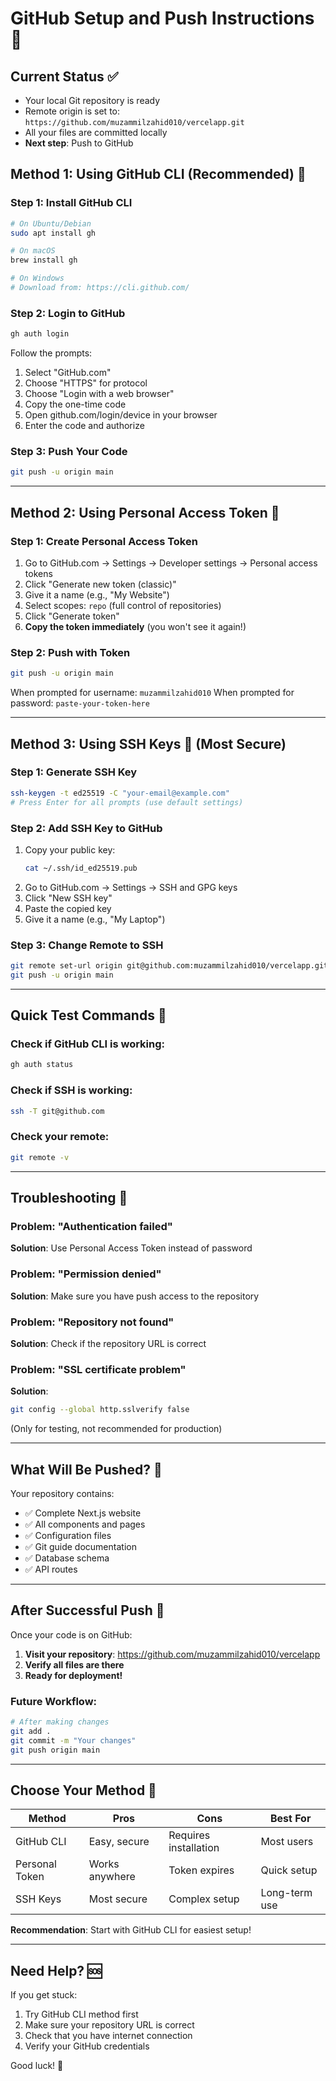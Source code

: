 # GitHub Setup and Push Instructions 🚀

## Current Status ✅
- Your local Git repository is ready
- Remote origin is set to: `https://github.com/muzammilzahid010/vercelapp.git`
- All your files are committed locally
- **Next step**: Push to GitHub

## Method 1: Using GitHub CLI (Recommended) 📱

### Step 1: Install GitHub CLI
```bash
# On Ubuntu/Debian
sudo apt install gh

# On macOS
brew install gh

# On Windows
# Download from: https://cli.github.com/
```

### Step 2: Login to GitHub
```bash
gh auth login
```
Follow the prompts:
1. Select "GitHub.com"
2. Choose "HTTPS" for protocol
3. Choose "Login with a web browser"
4. Copy the one-time code
5. Open github.com/login/device in your browser
6. Enter the code and authorize

### Step 3: Push Your Code
```bash
git push -u origin main
```

---

## Method 2: Using Personal Access Token 🔑

### Step 1: Create Personal Access Token
1. Go to GitHub.com → Settings → Developer settings → Personal access tokens
2. Click "Generate new token (classic)"
3. Give it a name (e.g., "My Website")
4. Select scopes: `repo` (full control of repositories)
5. Click "Generate token"
6. **Copy the token immediately** (you won't see it again!)

### Step 2: Push with Token
```bash
git push -u origin main
```
When prompted for username: `muzammilzahid010`
When prompted for password: `paste-your-token-here`

---

## Method 3: Using SSH Keys 🔐 (Most Secure)

### Step 1: Generate SSH Key
```bash
ssh-keygen -t ed25519 -C "your-email@example.com"
# Press Enter for all prompts (use default settings)
```

### Step 2: Add SSH Key to GitHub
1. Copy your public key:
   ```bash
   cat ~/.ssh/id_ed25519.pub
   ```
2. Go to GitHub.com → Settings → SSH and GPG keys
3. Click "New SSH key"
4. Paste the copied key
5. Give it a name (e.g., "My Laptop")

### Step 3: Change Remote to SSH
```bash
git remote set-url origin git@github.com:muzammilzahid010/vercelapp.git
git push -u origin main
```

---

## Quick Test Commands 🧪

### Check if GitHub CLI is working:
```bash
gh auth status
```

### Check if SSH is working:
```bash
ssh -T git@github.com
```

### Check your remote:
```bash
git remote -v
```

---

## Troubleshooting 🔧

### Problem: "Authentication failed"
**Solution**: Use Personal Access Token instead of password

### Problem: "Permission denied"
**Solution**: Make sure you have push access to the repository

### Problem: "Repository not found"
**Solution**: Check if the repository URL is correct

### Problem: "SSL certificate problem"
**Solution**: 
```bash
git config --global http.sslverify false
```
(Only for testing, not recommended for production)

---

## What Will Be Pushed? 📁

Your repository contains:
- ✅ Complete Next.js website
- ✅ All components and pages
- ✅ Configuration files
- ✅ Git guide documentation
- ✅ Database schema
- ✅ API routes

---

## After Successful Push 🎉

Once your code is on GitHub:

1. **Visit your repository**: https://github.com/muzammilzahid010/vercelapp
2. **Verify all files are there**
3. **Ready for deployment!**

### Future Workflow:
```bash
# After making changes
git add .
git commit -m "Your changes"
git push origin main
```

---

## Choose Your Method 🤔

| Method | Pros | Cons | Best For |
|--------|------|------|----------|
| GitHub CLI | Easy, secure | Requires installation | Most users |
| Personal Token | Works anywhere | Token expires | Quick setup |
| SSH Keys | Most secure | Complex setup | Long-term use |

**Recommendation**: Start with GitHub CLI for easiest setup!

---

## Need Help? 🆘

If you get stuck:
1. Try GitHub CLI method first
2. Make sure your repository URL is correct
3. Check that you have internet connection
4. Verify your GitHub credentials

Good luck! 🚀